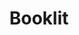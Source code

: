 ---
codehost: https://github.com/vito/booklit
logohandle: booklitpage
sort: booklit
title: Booklit
website: https://booklit.page/
---